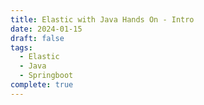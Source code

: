 ```yaml
---
title: Elastic with Java Hands On - Intro
date: 2024-01-15
draft: false
tags:
  - Elastic
  - Java
  - Springboot
complete: true
---
```


